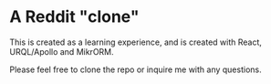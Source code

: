 # A Reddit "clone"

This is created as a learning experience, and is created with React, URQL/Apollo and MikrORM.

Please feel free to clone the repo or inquire me with any questions.

